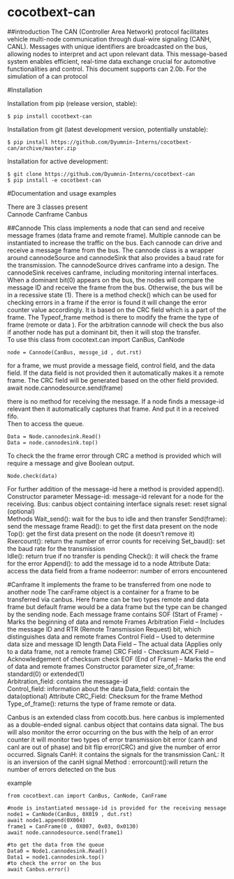 # cocotbext-can

##introduction 
The CAN (Controller Area Network) protocol facilitates vehicle multi-node communication through dual-wire signaling (CANH, CANL). Messages with unique identifiers are broadcasted on the bus, allowing nodes to interpret and act upon relevant data. This message-based system enables efficient, real-time data exchange crucial for automotive functionalities and control. This document supports can 2.0b.
For the simulation of a can protocol 


#Installation

Installation from pip (release version, stable):
```
$ pip install cocotbext-can
```
Installation from git (latest development version, potentially unstable):
```
$ pip install https://github.com/Dyumnin-Interns/cocotbext-can/archive/master.zip
```
Installation for active development:
```
$ git clone https://github.com/Dyumnin-Interns/cocotbext-can
$ pip install -e cocotbext-can
```


#Documentation and usage examples

There are 3 classes present  
Cannode
Canframe
Canbus 

##Cannode 
This class implements a node that can send and receive message frames (data frame and remote frame). Multiple cannode can be instantiated to increase the traffic on the bus. Each cannode can drive and receive a message frame from the bus. The cannode class is a wrapper around cannodeSource and cannodeSink that also provides a baud rate for the transmission. The cannodeSource drives canframe into a design. The cannodeSink receives canframe, including monitoring internal interfaces. When a dominant bit(0) appears on the bus,  the nodes will compare the message ID and receive the frame from the bus. Otherwise, the bus will be in a recessive state (1).
There is a method check() which can be used for checking errors in a frame if the error is found it will change the error counter value accordingly. It is based on the CRC field which is a part of the frame. The Typeof_frame method is there to modify the frame the type of frame (remote or data ).
For the arbitration cannode will check the bus also if another node has put a dominant bit, then it will stop the transfer.   
To use this class 
from cocotext.can import CanBus, CanNode
```
node = Cannode(CanBus, messge_id , dut.rst)
```
for a frame, we must provide a message field, control field, and the data field. If the data field is not provided then it automatically makes it a remote frame. The CRC field will be generated based on the other field provided. 
await node.cannodesource.send(frame)

there is no method for receiving the message. If a node finds a message-id relevant then it automatically captures that frame. And put it in a received fifo.  
Then to access the queue.
``` 
Data = Node.cannodesink.Read()
Data = node.cannodesink.top()
```
To check the the frame error through CRC a method is provided which will require a message and give Boolean output. 
```
Node.check(data)
```
For further addition of the message-id here a method is provided append().
Constructor parameter
Message-id: message-id relevant for a node for the receiving.
Bus: canbus object containing interface signals 
reset: reset signal (optional)  
Methods 
Wait_send(): wait for the bus to idle and then transfer 
Send(frame): send the message frame 
Read(): to get the first data present on the node
Top(): get the first data present on the node (it doesn’t remove it)
Rxercount(): return the number of error counts for receiving 
Set_baud(): set the baud rate for the transmission  
Idle(): return true if no transfer is pending 
Check(): it will check the frame for the error 
Append(): to add the message id to a node
Attribute
Data: access the data field from a frame 
nodeerror: number of errors encountered 

#Canframe 
It implements the frame to be transferred from one node to another node 
The canFrame object is a container for a frame to be transferred via canbus. Here frame can be two types remote and data frame but default frame would be a data frame but the type can be changed by the sending node. 
Each message frame contains 
SOF (Start of Frame) - Marks the beginning of data and remote Frames
Arbitration Field – Includes the message ID and RTR (Remote Transmission Request) bit, which distinguishes data and remote frames
Control Field – Used to determine data size and message ID length
Data Field – The actual data (Applies only to a data frame, not a remote frame)
CRC Field - Checksum
ACK Field – Acknowledgement of checksum check
EOF (End of Frame) – Marks the end of data and remote frames
Constructor parameter
size_of_frame: standard(0) or extended(1)   
Arbitration_field: contains the message-id  
Control_field: information about the data 
Data_field: contain the data(optional) 
Attribute 
CRC_Field: Checksum for the frame 
Method 
Type_of_frame(): returns the type of frame remote or data. 

Canbus is an extended class from cocotb.bus. here canbus is implemented as a double-ended signal. canbus object that contains data signal. The bus will also monitor the error occurring on the bus with the help of an error counter it will monitor two types of error transmission bit error (canh and canl are out of phase) and bit flip error(CRC) and give the number of error occurred.
Signals 
CanH: it contains the signals for the transmission 
CanL: It is an inversion of the canH signal 
Method :
errorcount():will return the number of errors detected on the bus 


example   
```    
from cocotbext.can import CanBus, CanNode, CanFrame

#node is instantiated message-id is provided for the receiving message  
node1 = CanNode(CanBus, 0X019 , dut.rst) 
await node1.append(0X004)
frame1 = CanFrame(0 , 0X007, 0x03, 0x0130)
await node.cannodesource.send(frame1)

#to get the data from the queue 
Data0 = Node1.cannodesink.Read()
Data1 = node1.cannodesink.top()
#to check the error on the bus 
await Canbus.error()
```
